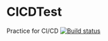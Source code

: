 # CICDTest
Practice for CI/CD
[![Build status](https://build.appcenter.ms/v0.1/apps/06567e3d-c9aa-4694-bfe3-427aa476e06d/branches/dev/badge)](https://appcenter.ms)
